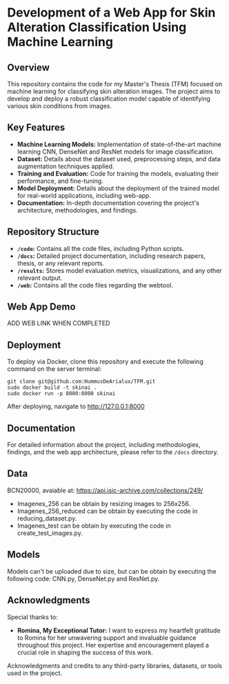 # Development of a Web App for Skin Alteration Classification Using Machine Learning

## Overview

This repository contains the code for my Master's Thesis (TFM) focused on machine learning for classifying skin alteration images. The project aims to develop and deploy a robust classification model capable of identifying various skin conditions from images.

## Key Features

- **Machine Learning Models:** Implementation of state-of-the-art machine learning CNN, DenseNet and ResNet models for image classification.
- **Dataset:** Details about the dataset used, preprocessing steps, and data augmentation techniques applied.
- **Training and Evaluation:** Code for training the models, evaluating their performance, and fine-tuning.
- **Model Deployment:** Details about the deployment of the trained model for real-world applications, including web-app.
- **Documentation:** In-depth documentation covering the project's architecture, methodologies, and findings.

## Repository Structure

- **`/code`:** Contains all the code files, including Python scripts.
- **`/docs`:** Detailed project documentation, including research papers, thesis, or any relevant reports.
- **`/results`:** Stores model evaluation metrics, visualizations, and any other relevant output.
- **`/web`:** Contains all the code files regarding the webtool.

## Web App Demo

ADD WEB LINK WHEN COMPLETED

## Deployment

To deploy via Docker, clone this repository and execute the following command on the server terminal:

```
git clone git@github.com:HummusDeArialux/TFM.git
sudo docker build -t skinai .
sudo docker run -p 8000:8000 skinai
```

After deploying, navigate to http://127.0.0.1:8000

## Documentation

For detailed information about the project, including methodologies, findings, and the web app architecture, please refer to the `/docs` directory.

## Data

BCN20000, avaiable at: https://api.isic-archive.com/collections/249/

- Imagenes_256 can be obtain by resizing images to 256x256.
- Imagenes_256_reduced can be obtain by executing the code in reducing_dataset.py.
- Imagenes_test can be obtain by executing the code in create_test_images.py.

## Models

Models can't be uploaded due to size, but can be obtain by executing the following code: CNN.py, DenseNet.py and ResNet.py.

## Acknowledgments

Special thanks to:

- **Romina, My Exceptional Tutor:** I want to express my heartfelt gratitude to Romina for her unwavering support and invaluable guidance throughout this project. Her expertise and encouragement played a crucial role in shaping the success of this work.

Acknowledgments and credits to any third-party libraries, datasets, or tools used in the project.
